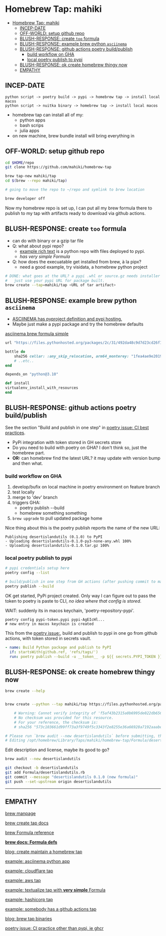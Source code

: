 # Homebrew Tap: mahiki

- [Homebrew Tap: mahiki](#homebrew-tap-mahiki)
    - [INCEP-DATE](#incep-date)
    - [OFF-WORLD: setup github repo](#off-world-setup-github-repo)
    - [BLUSH-RESPONSE: create `too` formula](#blush-response-create-too-formula)
    - [BLUSH-RESPONSE: example brew python `asciinema`](#blush-response-example-brew-python-asciinema)
    - [BLUSH-RESPONSE: github actions poetry build/publish](#blush-response-github-actions-poetry-buildpublish)
        - [build workflow on GHA](#build-workflow-on-gha)
        - [local poetry publish to pypi](#local-poetry-publish-to-pypi)
    - [BLUSH-RESPONSE: ok create homebrew thingy now](#blush-response-ok-create-homebrew-thingy-now)
    - [EMPATHY](#empathy)


## INCEP-DATE
    python script -> poetry build -> pypi -> homebrew tap -> install local macos
    python script -> nuitka binary -> homebrew tap -> install local macos

* homebrew tap can install all of my:
    * python apps
    * bash scrips
    * julia apps
* on new machine, brew bundle install will bring everything in

## OFF-WORLD: setup github repo
```bash
cd $HOME/repo
git clone https://github.com/mahiki/homebrew-tap

brew tap-new mahiki/tap
cd $(brew --repo mahiki/tap)

# going to move the repo to ~/repo and symlink to brew location

brew developer off

```

Now my homebrew repo is set up, I can put all my brew formula there to publish to my tap with artifacts ready to download via github actions.

## BLUSH-RESPONSE: create `too` formula
* can do with binary or a gzip tar file
* Q: what about pypi repo?
    * [example rich text][richt] is a python repo with files deployed to pypi.
    * *has very simple Formula*
* Q: how does the execuatable get installed from brew, à la pipx?
    * need a good example, try visidata, a homebrew python project

```bash
# DONE: what goes at the URL? a pypi .whl or source.gz needs installer still
#   just use your pypi URL for package built.
brew create --tap=mahiki/tap <URL of tar artifact>
```

## BLUSH-RESPONSE: example brew python `asciinema`
* [ASCIINEMA has pyproject definition and pypi hosting.][asci]
* Maybe just make a pypi package and try the homebrew defaults

[asciinema brew formula simple](https://github.com/Homebrew/homebrew-core/blob/HEAD/Formula/asciinema.rb)

```rb
url "https://files.pythonhosted.org/packages/2c/31/492da48c9d7d23cd26f16c8f459aeb443ff056258bed592b5ba28ed271ea/asciinema-2.1.0.tar.gz"

bottle do
    sha256 cellar: :any_skip_relocation, arm64_monterey: "1fea4ae9e201966f38b7b1d5a5edd46f047b8ab80ca382e5a4d218081ae5c8d5"
    # ..etc..
end

depends_on "python@3.10"

def install
virtualenv_install_with_resources
end
```

## BLUSH-RESPONSE: github actions poetry build/publish
See the section "Build and publish in one step" in [poetry issue: CI best practices][pogh].

* PyPi integration with token stored in GH secrets store
* Do you need to build with poetry on GHA? I don't think so, just the homebrew part.
* **OR:** can homebrew find the latest URL? it may update with version bump and then what.

### build workflow on GHA
1. develop/bufix on local machine in poetry environment on feature branch
2. test locally
3. merge to 'dev' branch
4. triggers GHA:
    * poetry publish --build
    * homebrew something something
5. `brew upgrade` to pull updated package home
   
Nice thing about this is the poetry publish reports the name of the new URL:

    Publishing desertislandutils (0.1.0) to PyPI
    - Uploading desertislandutils-0.1.0-py3-none-any.whl 100%
    - Uploading desertislandutils-0.1.0.tar.gz 100%

### local poetry publish to pypi

```bash
# pypi credentials setup here
poetry config --list

# build/publish in one step from GH actions (after pushing commit to main i guess)
poetry publish --build
```

OK get started, PyPi project created. Only way I can figure out to pass the token to poetry is paste to CLI, *no idea where that config is stored*.

WAIT: suddenly its in macos keychain, 'poetry-repository-pypi'.


    poetry config pypi-token.pypi pypi-AgEIcHl...
    # new entry in macos keychain is created

This from the [poetry issue:][pogh], build and publish to pypi in one go from github actions, with token stored in secrets vault.

```yaml
- name: Build Python package and publish to PyPI
  if: startsWith(github.ref, 'refs/tags/')
  run: poetry publish --build -u __token__ -p ${{ secrets.PYPI_TOKEN }}
```


## BLUSH-RESPONSE: ok create homebrew thingy now
```bash
brew create --help


brew create --python --tap mahiki/tap https://files.pythonhosted.org/packages/62/0f/db9abf3d5d7513b50f618d634cf666278cd6deb0e73f5880bfcc838b5c59/desertislandutils-0.1.0.tar.gz

    # Warning: Cannot verify integrity of 'f5af43b2315a0b6995de022db656819a240e789e3f4dd3f6e944338fbdab89ae--desertislandutils-0.1.0.tar.gz'.
    # No checksum was provided for this resource.
    # For your reference, the checksum is:
    # sha256 "573c103661d99ff73a3f9749f5c3343f2e8255e36a66928a7192aaabecd056ef"

# Please run `brew audit --new desertislandutils` before submitting, thanks.
# Editing /opt/homebrew/Library/Taps/mahiki/homebrew-tap/Formula/desertislandutils.rb
```

Edit description and license, maybe its good to go?

```bash
brew audit --new desertislandutils

git checkout -b desertislandutils
git add Formula/desertislandutils.rb
git commit --message "desertislandutils 0.1.0 (new formula)"
git push --set-upstream origin desertislandutils
```


----------
## EMPATHY
[brew manpage](https://docs.brew.sh/Manpage)

[brew create tap docs](https://docs.brew.sh/How-to-Create-and-Maintain-a-Tap)

[brew Formula reference](https://rubydoc.brew.sh/Formula)

[**brew docs: Formula defs**](https://docs.brew.sh/Formula-Cookbook)

[blog: create maintain a homebrew tap](https://publishing-project.rivendellweb.net/creating-and-running-your-own-homebrew-tap/)

[example: asciinema python app][asci]

[asci]: https://github.com/asciinema/asciinema

[example: cloudflare tap](https://github.com/cloudflare/homebrew-cloudflare/blob/master/warp.rb)

[example: aws tap](https://github.com/aws/homebrew-aws)

[example: textualize tap with **very simple** Formula][richt]

[richt]: https://github.com/Textualize/homebrew-rich/blob/main/Formula/rich.rb

[example: hashicorp tap](https://github.com/hashicorp/homebrew-tap)

[example: somebody has a github actions tap](https://github.com/m-housh/homebrew-new-tap/blob/main/.github/workflows/publish.yml)

[blog: brew tap binaries](https://jonathanchang.org/blog/maintain-your-own-homebrew-repository-with-binary-bottles/)

[poetry issue: CI practice other than pypi, ie ghcr][pogh]

[pogh]: https://github.com/python-poetry/poetry/issues/366